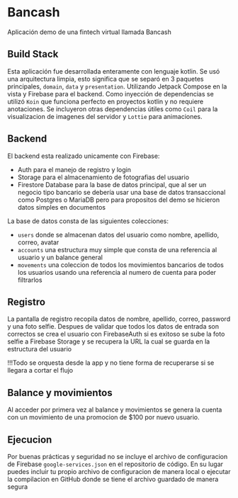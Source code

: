 # Bancash

Aplicación demo de una fintech virtual llamada Bancash

## Build Stack

Esta aplicación fue desarrollada enteramente con lenguaje kotlin. Se usó una arquitectura limpia, esto significa que se separó en 3 paquetes principales, 
`domain`, `data` y `presentation`. Utilizando Jetpack Compose en la vista y Firebase para el backend. 
Como inyección de dependencias se utilizó `Koin` que funciona perfecto en proyectos kotlin y no requiere anotaciones.
Se incluyeron otras dependencias útiles como `Coil` para la visualizacion de imagenes del servidor y `Lottie` para animaciones.

## Backend

El backend esta realizado unicamente con Firebase: 
- Auth para el manejo de registro y login
- Storage para el almacenamiento de fotografias del usuario
- Firestore Database para la base de datos principal, que al ser un negocio tipo bancario se debería usar una base de datos transaccional como Postgres o MariaDB pero para propositos del demo se hicieron datos simples en documentos

La base de datos consta de las siguientes colecciones:
- `users` donde se almacenan datos del usuario como nombre, apellido, correo, avatar
- `accounts` una estructura muy simple que consta de una referencia al usuario y un balance general
- `movements` una coleccion de todos los movimientos bancarios de todos los usuarios usando una referencia al numero de cuenta para poder filtrarlos

## Registro

La pantalla de registro recopila datos de nombre, apellido, correo, password y una foto selfie. 
Despues de validar que todos los datos de entrada son correctos se crea el usuario con FirebaseAuth si es exitoso se sube la foto selfie a Firebase Storage y se recupera la URL la cual se guarda en la estructura del usuario

!!!Todo se orquesta desde la app y no tiene forma de recuperarse si se llegara a cortar el flujo

## Balance y movimientos

Al acceder por primera vez al balance y movimientos se genera la cuenta con un movimiento de una promocion de $100 por nuevo usuario.

## Ejecucion
Por buenas prácticas y seguridad no se incluye el archivo de configuracion de Firebase `google-services.json` en el repositorio de código. 
En su lugar puedes incluir tu propio archivo de configuracion de manera local o ejecutar la compilacion en GitHub donde se tiene el archivo guardado de manera segura 

